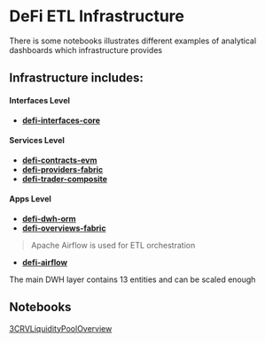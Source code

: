 # DeFi ETL Infrastructure
There is some notebooks illustrates different examples of analytical dashboards which infrastructure provides

## Infrastructure includes:

#### Interfaces Level
- **[defi-interfaces-core](https://github.com/e183b796621afbf902067460/defi-interfaces-core)**
#### Services Level
- **[defi-contracts-evm](https://github.com/e183b796621afbf902067460/defi-contracts-evm)**
- **[defi-providers-fabric](https://github.com/e183b796621afbf902067460/defi-providers-fabric)**
- **[defi-trader-composite](https://github.com/e183b796621afbf902067460/head-trader-composite)**
#### Apps Level
- **[defi-dwh-orm](https://github.com/e183b796621afbf902067460/defi-dwh-orm)**
- **[defi-overviews-fabric](https://github.com/e183b796621afbf902067460/defi-overviews-fabric)**

> Apache Airflow is used for ETL orchestration
- **[defi-airflow](https://github.com/e183b796621afbf902067460/defi-airflow)**

The main DWH layer contains 13 entities and can be scaled enough

## Notebooks

[3CRVLiquidityPoolOverview](https://nbviewer.org/github/e183b796621afbf902067460/defi-notebooks/blob/master/notebooks/3CRVLiquidityPoolOverview.ipynb)

